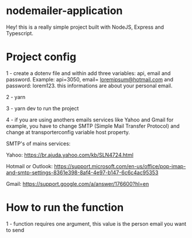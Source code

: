 # nodemailer-application

Hey! this is a really simple project built with NodeJS, Express and Typescript.

# Project config
1 - create a dotenv file and within add three variables: api, email and password. Example: api=3050, email= loremipsum@hotmail.com and password: lorem123.
  this informations are about your personal email.

2 - yarn

3 - yarn dev to run the project

4 - if you are using anothers emails services like Yahoo and Gmail for example, you have to change SMTP (Simple Mail Transfer Protocol) and change at transporterconfig variable
host property.

SMTP's of mains services:

Yahoo: https://br.ajuda.yahoo.com/kb/SLN4724.html

Hotmail or Outlook: https://support.microsoft.com/en-us/office/pop-imap-and-smtp-settings-8361e398-8af4-4e97-b147-6c6c4ac95353

Gmail: https://support.google.com/a/answer/176600?hl=en

# How to run the function
1 - function requires one argument, this value is the person email you want to send

